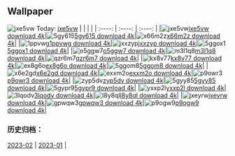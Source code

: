 ## Wallpaper
![jxe5vw](https://w.wallhaven.cc/full/jx/wallhaven-jxe5vw.jpg) Today: [jxe5vw](https://th.wallhaven.cc/small/jx/jxe5vw.jpg)
|      |      |      |
| :----: | :----: | :----: |
|![jxe5vw](https://th.wallhaven.cc/small/jx/jxe5vw.jpg)[jxe5vw download 4k](https://wallhaven.cc/w/jxe5vw)|![5gy615](https://th.wallhaven.cc/small/5g/5gy615.jpg)[5gy615 download 4k](https://wallhaven.cc/w/5gy615)|![x66m2z](https://th.wallhaven.cc/small/x6/x66m2z.jpg)[x66m2z download 4k](https://wallhaven.cc/w/x66m2z)|
|![1ppvwg](https://th.wallhaven.cc/small/1p/1ppvwg.jpg)[1ppvwg download 4k](https://wallhaven.cc/w/1ppvwg)|![jxxzyp](https://th.wallhaven.cc/small/jx/jxxzyp.jpg)[jxxzyp download 4k](https://wallhaven.cc/w/jxxzyp)|![5ggox1](https://th.wallhaven.cc/small/5g/5ggox1.jpg)[5ggox1 download 4k](https://wallhaven.cc/w/5ggox1)|
|![o5ggw7](https://th.wallhaven.cc/small/o5/o5ggw7.jpg)[o5ggw7 download 4k](https://wallhaven.cc/w/o5ggw7)|![m3l1q8](https://th.wallhaven.cc/small/m3/m3l1q8.jpg)[m3l1q8 download 4k](https://wallhaven.cc/w/m3l1q8)|![qzr6m7](https://th.wallhaven.cc/small/qz/qzr6m7.jpg)[qzr6m7 download 4k](https://wallhaven.cc/w/qzr6m7)|
|![kx8v77](https://th.wallhaven.cc/small/kx/kx8v77.jpg)[kx8v77 download 4k](https://wallhaven.cc/w/kx8v77)|![ex8g6o](https://th.wallhaven.cc/small/ex/ex8g6o.jpg)[ex8g6o download 4k](https://wallhaven.cc/w/ex8g6o)|![5ggom8](https://th.wallhaven.cc/small/5g/5ggom8.jpg)[5ggom8 download 4k](https://wallhaven.cc/w/5ggom8)|
|![x6e2gd](https://th.wallhaven.cc/small/x6/x6e2gd.jpg)[x6e2gd download 4k](https://wallhaven.cc/w/x6e2gd)|![exxm2o](https://th.wallhaven.cc/small/ex/exxm2o.jpg)[exxm2o download 4k](https://wallhaven.cc/w/exxm2o)|![p9owr3](https://th.wallhaven.cc/small/p9/p9owr3.jpg)[p9owr3 download 4k](https://wallhaven.cc/w/p9owr3)|
|![zyp5dv](https://th.wallhaven.cc/small/zy/zyp5dv.jpg)[zyp5dv download 4k](https://wallhaven.cc/w/zyp5dv)|![5gyy85](https://th.wallhaven.cc/small/5g/5gyy85.jpg)[5gyy85 download 4k](https://wallhaven.cc/w/5gyy85)|![5gypr9](https://th.wallhaven.cc/small/5g/5gypr9.jpg)[5gypr9 download 4k](https://wallhaven.cc/w/5gypr9)|
|![yxxp2l](https://th.wallhaven.cc/small/yx/yxxp2l.jpg)[yxxp2l download 4k](https://wallhaven.cc/w/yxxp2l)|![3lqodv](https://th.wallhaven.cc/small/3l/3lqodv.jpg)[3lqodv download 4k](https://wallhaven.cc/w/3lqodv)|![l8y8ql](https://th.wallhaven.cc/small/l8/l8y8ql.jpg)[l8y8ql download 4k](https://wallhaven.cc/w/l8y8ql)|
|![jxeyrw](https://th.wallhaven.cc/small/jx/jxeyrw.jpg)[jxeyrw download 4k](https://wallhaven.cc/w/jxeyrw)|![gpwqw3](https://th.wallhaven.cc/small/gp/gpwqw3.jpg)[gpwqw3 download 4k](https://wallhaven.cc/w/gpwqw3)|![p9ogw9](https://th.wallhaven.cc/small/p9/p9ogw9.jpg)[p9ogw9 download 4k](https://wallhaven.cc/w/p9ogw9)|

### 历史归档：
[2023-02](https://github.com/april-projects/april-wallpaper/tree/main/picture/2023-02/) | [2023-01](https://github.com/april-projects/april-wallpaper/tree/main/picture/2023-01/) | 